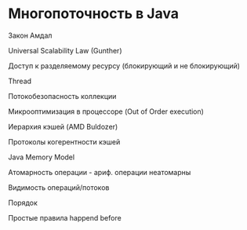 # Многопоточность в Java

Закон Амдал

Universal Scalability Law (Gunther)

Доступ к разделяемому ресурсу (блокирующий и не блокирующий)

Thread

Потокобезопасность коллекции

Микрооптимизация в процессоре (Out of Order execution)

Иерархия кэшей (AMD Buldozer)

Протоколы когерентности кэшей

Java Memory Model

Атомарность операции - ариф. операции неатомарны

Видимость операций/потоков

Порядок

Простые правила happend before